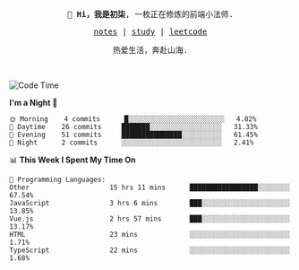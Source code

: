 <p align="center">
  <samp>
    <span><strong>👋 Hi，我是初柒</strong>,</span>
    <span>一枚正在修炼的前端小法师.</span>
  </samp>
</p>

<p align="center">
  <samp>
    <a href="https://www.wolai.com/dec-seven/wyPFvMTwAcD9muc6RMfThB">notes</a> |
    <a href="https://github.com/dec-seven/fe-study">study</a> |
    <a href="https://leetcode.cn/u/dec-seven/">leetcode</a>
  </samp>
</p>
<p align="center">
  <samp>
    <span>热爱生活，奔赴山海.</span>
  </samp>
</p>
<br>

<!--START_SECTION:waka-->
![Code Time](http://img.shields.io/badge/Code%20Time-403%20hrs%209%20mins-blue)

**I'm a Night 🦉** 

```text
🌞 Morning    4 commits      █░░░░░░░░░░░░░░░░░░░░░░░░   4.82% 
🌆 Daytime    26 commits     ███████░░░░░░░░░░░░░░░░░░   31.33% 
🌃 Evening    51 commits     ███████████████░░░░░░░░░░   61.45% 
🌙 Night      2 commits      ░░░░░░░░░░░░░░░░░░░░░░░░░   2.41%

```


📊 **This Week I Spent My Time On** 

```text
💬 Programming Languages: 
Other                    15 hrs 11 mins      █████████████████░░░░░░░░   67.54% 
JavaScript               3 hrs 6 mins        ███░░░░░░░░░░░░░░░░░░░░░░   13.85% 
Vue.js                   2 hrs 57 mins       ███░░░░░░░░░░░░░░░░░░░░░░   13.17% 
HTML                     23 mins             ░░░░░░░░░░░░░░░░░░░░░░░░░   1.71% 
TypeScript               22 mins             ░░░░░░░░░░░░░░░░░░░░░░░░░   1.68%

```


<!--END_SECTION:waka-->

